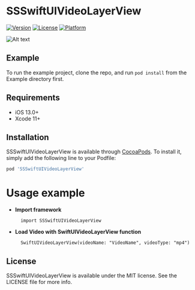 # SSSwiftUIVideoLayerView

[![Version](https://img.shields.io/cocoapods/v/SSSwiftUIVideoLayerView.svg?style=flat)](https://cocoapods.org/pods/SSSwiftUIVideoLayerView)
[![License](https://img.shields.io/cocoapods/l/SSSwiftUIVideoLayerView.svg?style=flat)](https://cocoapods.org/pods/SSSwiftUIVideoLayerView)
[![Platform](https://img.shields.io/cocoapods/p/SSSwiftUIVideoLayerView.svg?style=flat)](https://cocoapods.org/pods/SSSwiftUIVideoLayerView)

![Alt text](https://github.com/simformsolutions/SSSwiftUIVideoLayerView/blob/master/SSSwiftUIVideoLayerExample.gif?raw=true)

## Example

To run the example project, clone the repo, and run `pod install` from the Example directory first.

## Requirements
- iOS 13.0+
- Xcode 11+

## Installation

SSSwiftUIVideoLayerView is available through [CocoaPods](https://cocoapods.org). To install
it, simply add the following line to your Podfile:

```ruby
pod 'SSSwiftUIVideoLayerView'
```

# Usage example
-
    **Import framework**

        import SSSwiftUIVideoLayerView
   
-
    **Load Video with SwiftUIVideoLayerView function**
      
        SwiftUIVideoLayerView(videoName: "VideoName", videoType: "mp4")

## License

SSSwiftUIVideoLayerView is available under the MIT license. See the LICENSE file for more info.
